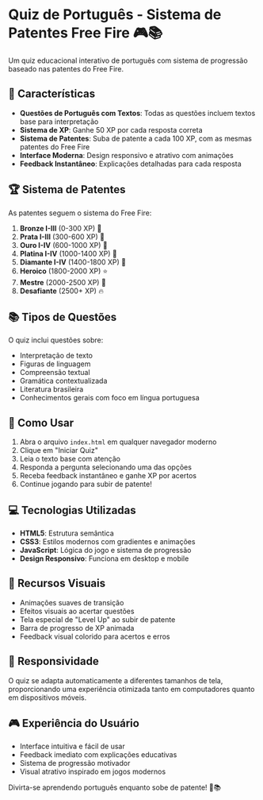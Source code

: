 # Quiz de Português - Sistema de Patentes Free Fire 🎮📚

Um quiz educacional interativo de português com sistema de progressão baseado nas patentes do Free Fire.

## 🎯 Características

- **Questões de Português com Textos**: Todas as questões incluem textos base para interpretação
- **Sistema de XP**: Ganhe 50 XP por cada resposta correta
- **Sistema de Patentes**: Suba de patente a cada 100 XP, com as mesmas patentes do Free Fire
- **Interface Moderna**: Design responsivo e atrativo com animações
- **Feedback Instantâneo**: Explicações detalhadas para cada resposta

## 🏆 Sistema de Patentes

As patentes seguem o sistema do Free Fire:

1. **Bronze I-III** (0-300 XP) 🥉
2. **Prata I-III** (300-600 XP) 🥈
3. **Ouro I-IV** (600-1000 XP) 🥇
4. **Platina I-IV** (1000-1400 XP) 💎
5. **Diamante I-IV** (1400-1800 XP) 💠
6. **Heroico** (1800-2000 XP) ⭐
7. **Mestre** (2000-2500 XP) 👑
8. **Desafiante** (2500+ XP) 🔥

## 📚 Tipos de Questões

O quiz inclui questões sobre:
- Interpretação de texto
- Figuras de linguagem
- Compreensão textual
- Gramática contextualizada
- Literatura brasileira
- Conhecimentos gerais com foco em língua portuguesa

## 🚀 Como Usar

1. Abra o arquivo `index.html` em qualquer navegador moderno
2. Clique em "Iniciar Quiz"
3. Leia o texto base com atenção
4. Responda a pergunta selecionando uma das opções
5. Receba feedback instantâneo e ganhe XP por acertos
6. Continue jogando para subir de patente!

## 💻 Tecnologias Utilizadas

- **HTML5**: Estrutura semântica
- **CSS3**: Estilos modernos com gradientes e animações
- **JavaScript**: Lógica do jogo e sistema de progressão
- **Design Responsivo**: Funciona em desktop e mobile

## 🎨 Recursos Visuais

- Animações suaves de transição
- Efeitos visuais ao acertar questões
- Tela especial de "Level Up" ao subir de patente
- Barra de progresso de XP animada
- Feedback visual colorido para acertos e erros

## 📱 Responsividade

O quiz se adapta automaticamente a diferentes tamanhos de tela, proporcionando uma experiência otimizada tanto em computadores quanto em dispositivos móveis.

## 🎮 Experiência do Usuário

- Interface intuitiva e fácil de usar
- Feedback imediato com explicações educativas
- Sistema de progressão motivador
- Visual atrativo inspirado em jogos modernos

Divirta-se aprendendo português enquanto sobe de patente! 🚀📚